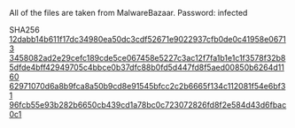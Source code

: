 All of the files are taken from MalwareBazaar.
Password: infected

SHA256 
[12dabb14b611f17dc34980ea50dc3cdf52671e9022937cfb0de0c41958e06713]("https://bazaar.abuse.ch/sample/12dabb14b611f17dc34980ea50dc3cdf52671e9022937cfb0de0c41958e06713")
[3458082ad2e29cefc189cde5ce067458e5227c3ac12f7fa1b1e1c1f3578f32b8]("https://bazaar.abuse.ch/sample/3458082ad2e29cefc189cde5ce067458e5227c3ac12f7fa1b1e1c1f3578f32b8")
[5dfde4bff42949705c4bbce0b37dfc88b0fd5d447fd8f5aed00850b6264d1160]("https://bazaar.abuse.ch/sample/5dfde4bff42949705c4bbce0b37dfc88b0fd5d447fd8f5aed00850b6264d1160")
[62971070d6a8b9fca8a50b9cd8e91545bfcc2c2b6665f134c112081f54e6bf31]("https://bazaar.abuse.ch/sample/62971070d6a8b9fca8a50b9cd8e91545bfcc2c2b6665f134c112081f54e6bf31")
[96fcb55e93b282b6650cb439cd1a78bc0c723072826fd8f2e584d43d6fbac0c1]("https://bazaar.abuse.ch/sample/96fcb55e93b282b6650cb439cd1a78bc0c723072826fd8f2e584d43d6fbac0c1")
